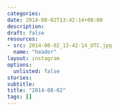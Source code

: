 ```yaml
---
categories:
date: 2014-08-02T13:42:14+00:00
description:
draft: false
resources:
- src: 2014-08-02_13-42-14_UTC.jpg
  name: "header"
layout: instagram
options:
  unlisted: false
stories:
subtitle:
title: "2014-08-02"
tags: []
---
```


 
